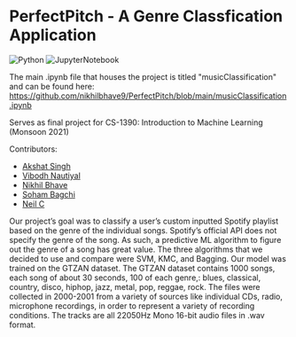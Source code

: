 # PerfectPitch - A Genre Classfication Application 
![Python](https://img.shields.io/badge/Python-3-green) ![JupyterNotebook](https://img.shields.io/badge/Jupyter%20Notebook-.ipynb-yellowgreen)

The main .ipynb file that houses the project is titled "musicClassification" and can be found here: https://github.com/nikhilbhave9/PerfectPitch/blob/main/musicClassification.ipynb

Serves as final project for CS-1390: Introduction to Machine Learning (Monsoon 2021)

Contributors: 
- [Akshat Singh](https://github.com/Akshat-Singh)
- [Vibodh Nautiyal](https://github.com/vibodhnautiyal) 
- [Nikhil Bhave](https://github.com/nikhilbhave9)
- [Soham Bagchi](https://github.com/sohambagchi) 
- [Neil C](https://github.com/ashuchow)

Our project’s goal was to classify a user’s custom inputted Spotify playlist based on the genre of the individual songs. Spotify’s official API does not specify the genre of the song. As such, a predictive ML algorithm to figure out the genre of a song has great value. The three algorithms that we decided to use and compare were SVM, KMC, and Bagging. Our model was trained on the GTZAN dataset. The GTZAN dataset contains 1000 songs, each song of about 30 seconds, 100 of each genre,: blues, classical, country, disco, hiphop, jazz, metal, pop, reggae, rock. The files were collected in 2000-2001 from a variety of sources like individual
CDs, radio, microphone recordings, in order to represent a variety of recording conditions. The tracks are all 22050Hz Mono 16-bit audio files in .wav format.
